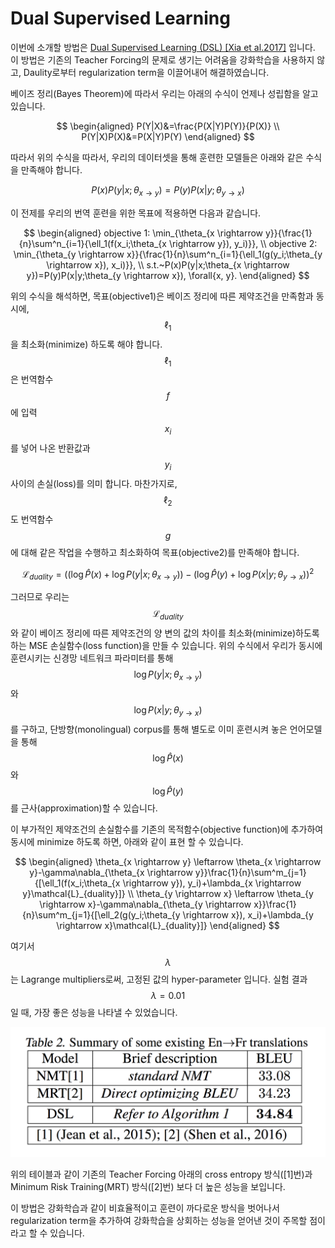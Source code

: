 # Dual Supervised Learning

이번에 소개할 방법은 [Dual Supervised Learning \(DSL\) \[Xia et al.2017\]](https://arxiv.org/pdf/1707.00415.pdf) 입니다. 이 방법은 기존의 Teacher Forcing의 문제로 생기는 어려움을 강화학습을 사용하지 않고, Daulity로부터 regularization term을 이끌어내어 해결하였습니다.

베이즈 정리\(Bayes Theorem\)에 따라서 우리는 아래의 수식이 언제나 성립함을 알고 있습니다.


$$
\begin{aligned}
P(Y|X)&=\frac{P(X|Y)P(Y)}{P(X)} \\
P(Y|X)P(X)&=P(X|Y)P(Y)
\end{aligned}
$$


따라서 위의 수식을 따라서, 우리의 데이터셋을 통해 훈련한 모델들은 아래와 같은 수식을 만족해야 합니다.


$$
P(x)P(y|x;\theta_{x \rightarrow y})=P(y)P(x|y;\theta_{y \rightarrow x})
$$


이 전제를 우리의 번역 훈련을 위한 목표에 적용하면 다음과 같습니다.


$$
\begin{aligned}
objective 1: \min_{\theta_{x \rightarrow y}}{\frac{1}{n}\sum^n_{i=1}{\ell_1(f(x_i;\theta_{x \rightarrow y}), y_i)}}, \\
objective 2: \min_{\theta_{y \rightarrow x}}{\frac{1}{n}\sum^n_{i=1}{\ell_1(g(y_i;\theta_{y \rightarrow x}), x_i)}}, \\
s.t.~P(x)P(y|x;\theta_{x \rightarrow y})=P(y)P(x|y;\theta_{y \rightarrow x}), \forall{x, y}.
\end{aligned}
$$


위의 수식을 해석하면, 목표\(objective1\)은 베이즈 정리에 따른 제약조건을 만족함과 동시에, $$ \ell_1 $$을 최소화\(minimize\) 하도록 해야 합니다. $$ \ell_1 $$은 번역함수 $$ f $$에 입력 $$ x_i $$를 넣어 나온 반환값과 $$ y_i $$ 사이의 손실\(loss\)를 의미 합니다. 마찬가지로, $$ \ell_2 $$도 번역함수 $$ g $$에 대해 같은 작업을 수행하고 최소화하여 목표\(objective2\)를 만족해야 합니다.


$$
\mathcal{L}_{duality}=((\log{\hat{P}(x)} + \log{P(y|x;\theta_{x \rightarrow y})}) - (\log{\hat{P}(y)} + \log{P(x|y;\theta_{y \rightarrow x})})^2
$$


그러므로 우리는 $$ \mathcal{L}_{duality} $$와 같이 베이즈 정리에 따른 제약조건의 양 변의 값의 차이를 최소화\(minimize\)하도록 하는 MSE 손실함수\(loss function\)을 만들 수 있습니다. 위의 수식에서 우리가 동시에 훈련시키는 신경망 네트워크 파라미터를 통해 $$ \log{P(y|x;\theta_{x \rightarrow y})} $$와 $$ \log{P(x|y;\theta_{y \rightarrow x})} $$를 구하고, 단방향\(monolingual\) corpus를 통해 별도로 이미 훈련시켜 놓은 언어모델을 통해 $$ \log{\hat{P}(x)} $$와 $$ \log{\hat{P}(y)} $$를 근사\(approximation\)할 수 있습니다.

이 부가적인 제약조건의 손실함수를 기존의 목적함수\(objective function\)에 추가하여 동시에 minimize 하도록 하면, 아래와 같이 표현 할 수 있습니다.


$$
\begin{aligned}
\theta_{x \rightarrow y} \leftarrow \theta_{x \rightarrow y}-\gamma\nabla_{\theta_{x \rightarrow y}}\frac{1}{n}\sum^m_{j=1}{[\ell_1(f(x_i;\theta_{x \rightarrow y}), y_i)+\lambda_{x \rightarrow y}\mathcal{L}_{duality}]} \\
\theta_{y \rightarrow x} \leftarrow \theta_{y \rightarrow x}-\gamma\nabla_{\theta_{y \rightarrow x}}\frac{1}{n}\sum^m_{j=1}{[\ell_2(g(y_i;\theta_{y \rightarrow x}), x_i)+\lambda_{y \rightarrow x}\mathcal{L}_{duality}]}
\end{aligned}
$$


여기서 $$ \lambda $$는 Lagrange multipliers로써, 고정된 값의 hyper-parameter 입니다. 실험 결과 $$ \lambda=0.01 $$ 일 때, 가장 좋은 성능을 나타낼 수 있었습니다.

![](/assets/duality-dsl-eval.png)

위의 테이블과 같이 기존의 Teacher Forcing 아래의 cross entropy 방식\(\[1\]번\)과 Minimum Risk Training\(MRT\) 방식\(\[2\]번\) 보다 더 높은 성능을 보입니다.

이 방법은 강화학습과 같이 비효율적이고 훈련이 까다로운 방식을 벗어나서 regularization term을 추가하여 강화학습을 상회하는 성능을 얻어낸 것이 주목할 점이라고 할 수 있습니다.

